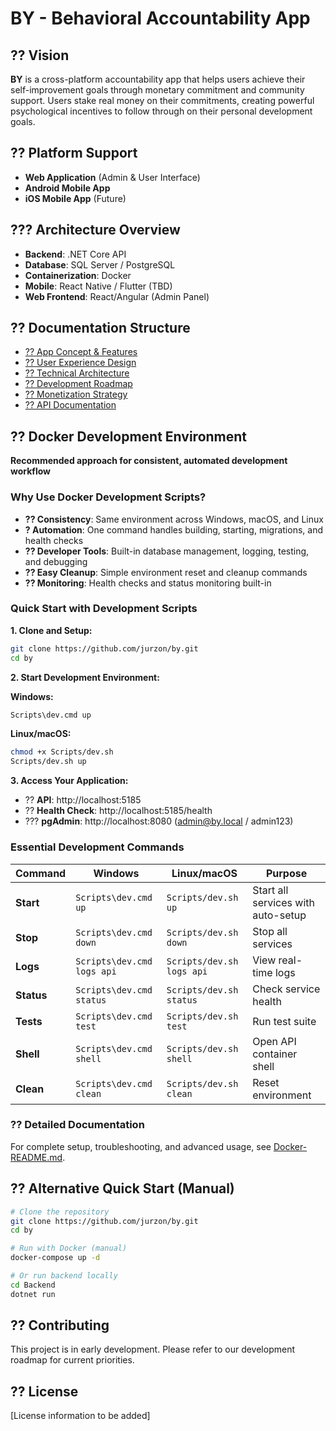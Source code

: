 # BY - Behavioral Accountability App

## ?? Vision
**BY** is a cross-platform accountability app that helps users achieve their self-improvement goals through monetary commitment and community support. Users stake real money on their commitments, creating powerful psychological incentives to follow through on their personal development goals.

## ?? Platform Support
- **Web Application** (Admin & User Interface)
- **Android Mobile App**
- **iOS Mobile App** (Future)

## ??? Architecture Overview
- **Backend**: .NET Core API
- **Database**: SQL Server / PostgreSQL
- **Containerization**: Docker
- **Mobile**: React Native / Flutter (TBD)
- **Web Frontend**: React/Angular (Admin Panel)

## ?? Documentation Structure
- [?? App Concept & Features](Docs/app-concept.md)
- [?? User Experience Design](Docs/user-experience.md)
- [?? Technical Architecture](Docs/technical-architecture.md)
- [?? Development Roadmap](Docs/development-roadmap.md)
- [?? Monetization Strategy](Docs/monetization.md)
- [?? API Documentation](Docs/api-documentation.md)

## ?? Docker Development Environment

**Recommended approach for consistent, automated development workflow**

### Why Use Docker Development Scripts?

- **?? Consistency**: Same environment across Windows, macOS, and Linux
- **? Automation**: One command handles building, starting, migrations, and health checks
- **?? Developer Tools**: Built-in database management, logging, testing, and debugging
- **?? Easy Cleanup**: Simple environment reset and cleanup commands
- **?? Monitoring**: Health checks and status monitoring built-in

### Quick Start with Development Scripts

**1. Clone and Setup:**
```bash
git clone https://github.com/jurzon/by.git
cd by
```

**2. Start Development Environment:**

**Windows:**
```cmd
Scripts\dev.cmd up
```

**Linux/macOS:**
```bash
chmod +x Scripts/dev.sh
Scripts/dev.sh up
```

**3. Access Your Application:**
- ?? **API**: http://localhost:5185
- ?? **Health Check**: http://localhost:5185/health  
- ??? **pgAdmin**: http://localhost:8080 (admin@by.local / admin123)

### Essential Development Commands

| Command | Windows | Linux/macOS | Purpose |
|---------|---------|-------------|---------|
| **Start** | `Scripts\dev.cmd up` | `Scripts/dev.sh up` | Start all services with auto-setup |
| **Stop** | `Scripts\dev.cmd down` | `Scripts/dev.sh down` | Stop all services |
| **Logs** | `Scripts\dev.cmd logs api` | `Scripts/dev.sh logs api` | View real-time logs |
| **Status** | `Scripts\dev.cmd status` | `Scripts/dev.sh status` | Check service health |
| **Tests** | `Scripts\dev.cmd test` | `Scripts/dev.sh test` | Run test suite |
| **Shell** | `Scripts\dev.cmd shell` | `Scripts/dev.sh shell` | Open API container shell |
| **Clean** | `Scripts\dev.cmd clean` | `Scripts/dev.sh clean` | Reset environment |

### ?? Detailed Documentation

For complete setup, troubleshooting, and advanced usage, see [Docker-README.md](Docker-README.md).

## ?? Alternative Quick Start (Manual)
```bash
# Clone the repository
git clone https://github.com/jurzon/by.git
cd by

# Run with Docker (manual)
docker-compose up -d

# Or run backend locally
cd Backend
dotnet run
```

## ?? Contributing
This project is in early development. Please refer to our development roadmap for current priorities.

## ?? License
[License information to be added]